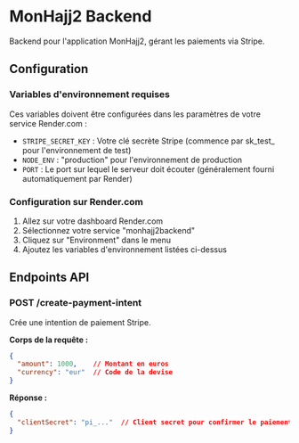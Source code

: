 # MonHajj2 Backend

Backend pour l'application MonHajj2, gérant les paiements via Stripe.

## Configuration

### Variables d'environnement requises

Ces variables doivent être configurées dans les paramètres de votre service Render.com :

- `STRIPE_SECRET_KEY` : Votre clé secrète Stripe (commence par sk_test_ pour l'environnement de test)
- `NODE_ENV` : "production" pour l'environnement de production
- `PORT` : Le port sur lequel le serveur doit écouter (généralement fourni automatiquement par Render)

### Configuration sur Render.com

1. Allez sur votre dashboard Render.com
2. Sélectionnez votre service "monhajj2backend"
3. Cliquez sur "Environment" dans le menu
4. Ajoutez les variables d'environnement listées ci-dessus

## Endpoints API

### POST /create-payment-intent

Crée une intention de paiement Stripe.

**Corps de la requête :**
```json
{
  "amount": 1000,    // Montant en euros
  "currency": "eur"  // Code de la devise
}
```

**Réponse :**
```json
{
  "clientSecret": "pi_..."  // Client secret pour confirmer le paiement côté client
}
```
